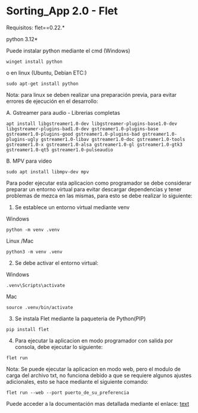 # Sorting_App 2.0 - Flet
Requisitos:
flet==0.22.*

python 3.12*

Puede instalar python mediante el cmd (Windows)

```
winget install python
```
o en linux (Ubuntu, Debian ETC:)

```
sudo apt-get install python
```

Nota: para linux se deben realizar una preparación previa, para evitar errores de ejecución en el desarrollo:

A. Gstreamer para audio - Librerias completas
```
apt install libgstreamer1.0-dev libgstreamer-plugins-base1.0-dev libgstreamer-plugins-bad1.0-dev gstreamer1.0-plugins-base gstreamer1.0-plugins-good gstreamer1.0-plugins-bad gstreamer1.0-plugins-ugly gstreamer1.0-libav gstreamer1.0-doc gstreamer1.0-tools gstreamer1.0-x gstreamer1.0-alsa gstreamer1.0-gl gstreamer1.0-gtk3 gstreamer1.0-qt5 gstreamer1.0-pulseaudio
```
B. MPV para video 

```
sudo apt install libmpv-dev mpv
```



Para poder ejecutar esta aplicacion como programador se debe considerar  preparar un entorno virtual para evitar descargar dependencias y tener problemas de mezca en las mismas, para esto se debe realizar lo siguiente:


1. Se establece un entorno virtual mediante venv


Windows
```
python -m venv .venv
```

Linux /Mac

```
python3 -m venv .venv
```



2. Se debe activar el entorno virtual:

Windows
```
.venv\Scripts\activate
```


Mac

```
source .venv/bin/activate
```

3. Se instala Flet mediante  la paqueteria de Python(PIP)
```
pip install flet
```

4. Para ejecutar la aplicacion en modo programador con salida por consola, debe ejecutar lo siguiente:

```
flet run
```

Nota: Se puede ejecutar la aplicacion en modo web, pero el modulo de carga del archivo txt, no funciona debido a que se requiere algunos ajustes adicionales, esto se hace  mediante el siguiente comando:

```
flet run --web --port puerto_de_su_preferencia
```

Puede acceder a la documentación mas detallada mediante el enlace: 
[text](https://flet.dev/docs/)